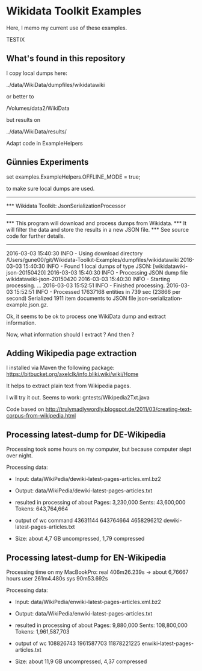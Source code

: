 # Wikidata Toolkit Examples

Here, I memo my current use of these examples.

TESTIX

What's found in this repository
-------------------------------

I copy local dumps here:

../data/WikiData/dumpfiles/wikidatawiki

or better to 

/Volumes/data2/WikiData

but results on

../data/WikiData/results/

Adapt code in ExampleHelpers

Günnies Experiments
-------------------------------

set 
	examples.ExampleHelpers.OFFLINE_MODE = true;
	
to make sure local dumps are used.


********************************************************************
*** Wikidata Toolkit: JsonSerializationProcessor
*** 
*** This program will download and process dumps from Wikidata.
*** It will filter the data and store the results in a new JSON file.
*** See source code for further details.
********************************************************************
2016-03-03 15:40:30 INFO  - Using download directory /Users/gune00/git/Wikidata-Toolkit-Examples/dumpfiles/wikidatawiki
2016-03-03 15:40:30 INFO  - Found 1 local dumps of type JSON: [wikidatawiki-json-20150420]
2016-03-03 15:40:30 INFO  - Processing JSON dump file wikidatawiki-json-20150420
2016-03-03 15:40:30 INFO  - Starting processing.
...
2016-03-03 15:52:51 INFO  - Finished processing.
2016-03-03 15:52:51 INFO  - Processed 17637168 entities in 739 sec (23866 per second)
Serialized 1911 item documents to JSON file json-serialization-example.json.gz.

Ok, it seems to be ok to process one WikiData dump and extract information.

Now, what information should I extract ? And then ?

Adding Wikipedia page extraction
--------------------------------

I installed via Maven the following package:
https://bitbucket.org/axelclk/info.bliki.wiki/wiki/Home

It helps to extract plain text from Wikipedia pages.

I will try it out. Seems to work: gntests/Wikipedia2Txt.java

Code based on http://trulymadlywordly.blogspot.de/2011/03/creating-text-corpus-from-wikipedia.html

Processing latest-dump for DE-Wikipedia
---------------------------------------

Processing took some hours on my computer, but because computer slept over night.

Processing data:
- Input: 	data/WikiPedia/dewiki-latest-pages-articles.xml.bz2
- Output: 	data/WikiPedia/dewiki-latest-pages-articles.txt
			

- resulted in processing of about 
	Pages: 	  3,230,000
	Sents: 	 43,600,000
	Tokens:	643,764,664
	
- output of wc command
	43631144 643764664 4658296212 dewiki-latest-pages-articles.txt

- Size: about 4,7 GB uncompressed, 1,79 compressed

Processing latest-dump for EN-Wikipedia
---------------------------------------

Processing time on my MacBookPro:
real	406m26.239s -> about 6,76667 hours
user	261m4.480s
sys		90m53.692s

Processing data:
- Input: 	data/WikiPedia/enwiki-latest-pages-articles.xml.bz2
- Output: 	data/WikiPedia/enwiki-latest-pages-articles.txt
			

- resulted in processing of about 
	Pages: 		9,880,000
	Sents: 	  108,800,000
	Tokens:	1,961,587,703

- output of wc
	108826743 1961587703 11878221225 enwiki-latest-pages-articles.txt

- Size: about 11,9 GB uncompressed, 4,37 compressed
